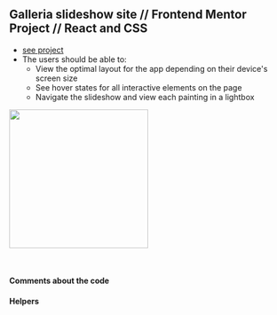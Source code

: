 ## Galleria slideshow site // Frontend Mentor Project // React and CSS

- [see project]()
- The users should be able to:
  - View the optimal layout for the app depending on their device's screen size
  - See hover states for all interactive elements on the page
  - Navigate the slideshow and view each painting in a lightbox

<p align-items: center>
    <img src='./readme-images/Screenshot-space-tourism-01.png' width='250'>
</p>
<br/>

#### Comments about the code

#### Helpers
